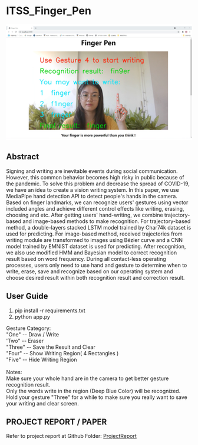 # ITSS_Finger_Pen

[![Finger_Pen video](https://github.com/zhuozuoy/ITSS_Finger_Pen/blob/main/pic/Snapshot_1.png)](https://www.youtube.com/watch?v=DFGwUp_naoQ)

## Abstract
Signing and writing are inevitable events during social communication. However, this common behavior becomes high risky in public because of the pandemic. To solve this problem and decrease the spread of COVID-19, we have an idea to create a vision writing system. In this paper, we use MediaPipe hand detection API to detect people's hands in the camera. Based on finger landmarks, we can recognize users' gestures using vector included angles and achieve different control effects like writing, erasing, choosing and etc. After getting users' hand-writing, we combine trajectory-based and image-based methods to make recognition. For trajectory-based method, a double-layers stacked LSTM model trained by Char74k dataset is used for predicting. For image-based method, received trajectories from writing module are transformed to images using Bézier curve and a CNN model trained by EMNIST dataset is used for predicting. After recognition, we also use modified HMM and Bayesian model to correct recognition result based on word frequency. During all contact-less operating processes, users only need to use hand and gesture to determine when to write, erase, save and recognize based on our operating system and choose desired result within both recognition result and correction result.
## User Guide
1. pip install -r requirements.txt
2. python app.py

Gesture Category: <br>
    "One"   -- Draw / Write <br>
    'Two"   -- Eraser <br>
    "Three" -- Save the Result and Clear <br>
    "Four"  -- Show Writing Region( 4 Rectangles ) <br>
    "Five"  -- Hide Writing Region <br>
            <br>
Notes: <br>
    Make sure your whole hand are in the camera to get better gesture recognition result. <br>
    Only the words write in the region (Deep Blue Color) will be recognized. <br>
    Hold your gesture "Three" for a while to make sure you really want to save your writing and clear screen. <br>
## PROJECT REPORT / PAPER
Refer to project report at Github Folder: [ProjectReport](https://github.com/zhuozuoy/ITSS_Finger_Pen/report/Graduate_Certificate_Intelligent_Sensing_Systems_Practice_Module_Report_Group7.pdf)

